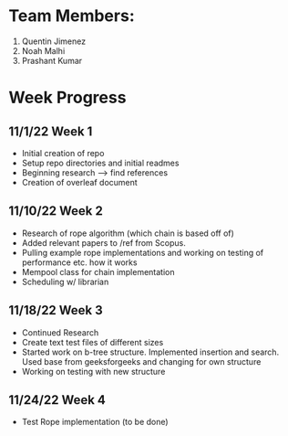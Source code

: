 # Team Members:
1. Quentin Jimenez
2. Noah Malhi
3. Prashant Kumar

# Week Progress

## 11/1/22 Week 1
- Initial creation of repo
- Setup repo directories and initial readmes
- Beginning research --> find references
- Creation of overleaf document

## 11/10/22 Week 2
- Research of rope algorithm (which chain is based off of) 
- Added relevant papers to /ref from Scopus. 
- Pulling example rope implementations and working on testing of performance etc. how it works
- Mempool class for chain implementation
- Scheduling w/ librarian

## 11/18/22 Week 3
- Continued Research
- Create text test files of different sizes
- Started work on b-tree structure. Implemented insertion and search. Used base from geeksforgeeks and changing for own structure
- Working on testing with new structure

## 11/24/22 Week 4
- Test Rope implementation (to be done)
